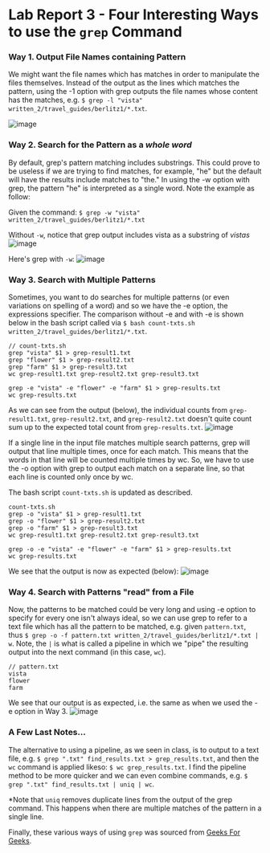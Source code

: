 # Lab Report 3 - Four Interesting Ways to use the `grep` Command

### Way 1. Output File Names containing Pattern
We might want the file names which has matches in order to manipulate the files themselves. Instead of the output as the lines which matches the pattern, using the -1 option with grep outputs the file names whose content has the matches, e.g. `$ grep -l "vista" written_2/travel_guides/berlitz1/*.txt`.

![image](https://user-images.githubusercontent.com/111631103/221749504-0b350172-5d88-4e6b-bea2-0e436e05f007.png)

### Way 2. Search for the Pattern as a _whole word_ 
By default, grep's pattern matching includes substrings. This could prove to be useless if we are trying to find matches, for example, "he" but the default will have the results include matches to "the." In using the -w option with grep, the pattern "he" is interpreted as a single word. Note the example as follow: 

Given the command:
`$ grep -w "vista" written_2/travel_guides/berlitz1/*.txt`

Without `-w`, notice that grep output includes vista as a substring of _vistas_
![image](https://user-images.githubusercontent.com/111631103/221750282-22fdd0bc-a7b3-4d1d-90e0-a5060663e796.png)

Here's grep with `-w`:
![image](https://user-images.githubusercontent.com/111631103/221750361-433aad24-4f41-445c-bc4a-a85535d602bf.png)

### Way 3. Search with Multiple Patterns
Sometimes, you want to do searches for multiple patterns (or even variations on spelling of a word) and so we have the -e option, the expressions specifier. The comparison without -e and with -e is shown below in the bash script called via `$ bash count-txts.sh written_2/travel_guides/berlitz1/*.txt`.

```
// count-txts.sh
grep "vista" $1 > grep-result1.txt
grep "flower" $1 > grep-result2.txt
grep "farm" $1 > grep-result3.txt
wc grep-result1.txt grep-result2.txt grep-result3.txt

grep -e "vista" -e "flower" -e "farm" $1 > grep-results.txt
wc grep-results.txt
```

As we can see from the output (below), the individual counts from `grep-result1.txt`, `grep-result2.txt`, and `grep-result2.txt` doesn't quite count sum up to the expected total count from `grep-results.txt`.
![image](https://user-images.githubusercontent.com/111631103/221747234-96bdbbda-9619-4c4a-b4ff-447c58f601fc.png)

If a single line in the input file matches multiple search patterns, grep will output that line multiple times, once for each match. This means that the words in that line will be counted multiple times by wc. So, we have to use the -o option with grep to output each match on a separate line, so that each line is counted only once by wc.

The bash script `count-txts.sh` is updated as described.

```
count-txts.sh
grep -o "vista" $1 > grep-result1.txt
grep -o "flower" $1 > grep-result2.txt
grep -o "farm" $1 > grep-result3.txt
wc grep-result1.txt grep-result2.txt grep-result3.txt

grep -o -e "vista" -e "flower" -e "farm" $1 > grep-results.txt
wc grep-results.txt
```

We see that the output is now as expected (below):
![image](https://user-images.githubusercontent.com/111631103/221747040-4e9534f7-df3a-4bcb-a9ce-5ff1e61a190a.png)

### Way 4. Search with Patterns "read" from a File
Now, the patterns to be matched could be very long and using -e option to specify for every one isn't always ideal, so we can use grep to refer to a text file which has all the pattern to be matched, e.g. given `pattern.txt`, thus `$ grep -o -f pattern.txt written_2/travel_guides/berlitz1/*.txt | w`. Note, the `|` is what is called a pipeline in which we "pipe" the resulting output into the next command (in this case, `wc`).

```
// pattern.txt
vista
flower
farm
```

We see that our output is as expected, i.e. the same as when we used the -e option in Way 3.
![image](https://user-images.githubusercontent.com/111631103/221749091-afd8d741-fd05-49c3-b52a-88be7f493909.png)

### A Few Last Notes...
The alternative to using a pipeline, as we seen in class, is to output to a text file, e.g. `$ grep ".txt" find_results.txt > grep_results.txt`, and then the `wc` command is applied likeso: `$ wc grep_results.txt`. I find the pipeline method to be more quicker and we can even combine commands, e.g. `$ grep ".txt" find_results.txt | uniq | wc`. 

*Note that `uniq` removes duplicate lines from the output of the grep command. This happens when there are multiple matches of the pattern in a single line.

Finally, these various ways of using `grep` was sourced from [Geeks For Geeks](https://www.geeksforgeeks.org/grep-command-in-unixlinux/).
